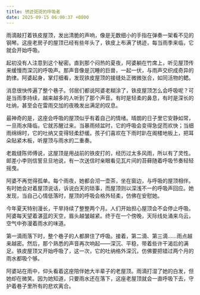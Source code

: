 ```yaml
---
title: 锈迹斑斑的呼吸者
date: 2025-09-15 06:00:37 +0800
---
```


雨滴敲打着铁皮屋顶，发出清脆的声响，像是无数细小的手指在弹奏一架看不见的钢琴。这座老房子的屋顶已经有些年头了，铁皮上布满了锈迹，每当雨季来临，它就会开始呼吸。

起初没有人注意到这个秘密。直到那个闷热的夏夜，阿婆躺在竹席上，听见屋顶传来缓慢而深沉的呼吸声。那声音像是沉睡的巨兽，一起一伏，与雨声交织成奇异的韵律。阿婆起身，掌灯细看，发现铁皮屋顶的接缝处正微微张合，如同活物的鳃。

消息很快传遍了整个巷子。邻居们都说阿婆老糊涂了，铁皮屋顶怎么会呼吸呢？可是当雨季持续，越来越多的人听到了那个声音。有时是轻柔的鼻息，有时是深长的吐纳，甚至会在雷雨交加的夜晚发出满足的叹息。

最神奇的是，这座会呼吸的屋顶似乎有着自己的情绪。晴朗的日子里它安静如常，一旦雨水降临，它就苏醒过来。当暴雨倾盆时，它的呼吸会变得急促而欢快；当细雨绵绵时，它的吐纳又变得轻柔舒缓。孩子们喜欢在下雨时趴在阁楼地板上，把耳朵贴紧木板，听屋顶与雨水的二重奏。

老裁缝陈师傅说，这屋顶是用战前的铁皮打的，经历过太多风雨，所以有了灵性。邮差小李则信誓旦旦地说，有一次送信时亲眼看见瓦片间的苔藓随着呼吸节奏轻轻摇曳。

阿婆不再觉得孤单。每个雨夜，她都会沏一壶茶，坐在窗边，与呼吸的屋顶相伴。有时她会对着屋顶说话，诉说白天的琐事，而屋顶则以深浅不一的呼吸声回应。她发现，当自己心情低落时，屋顶的呼吸会格外轻柔，仿佛在安慰她。

今年夏天特别漫长，干旱持续了整整两个月。人们开始担心屋顶会不会停止呼吸。阿婆每天望着湛蓝的天空，眉头越皱越紧。终于在一个傍晚，天际线处涌来乌云，空气中弥漫着雨水的味道。

第一滴雨落下时，整个巷子的人都屏住了呼吸。接着，第二滴、第三滴……雨点越来越密。然后，那个熟悉的声音再次响起——深沉、平稳，带着些许干渴后的满足。铁皮屋顶又开始呼吸了，这一次，它的吐纳格外深沉，仿佛要把错过两个月的雨水都吸个够。

阿婆站在雨中，仰头看着这座陪伴她大半辈子的老屋顶。雨滴打湿了她的白发，但她却在微笑。因为她知道，只要雨水还在落下，这座老屋顶就会一直呼吸下去，守护着巷子里所有的悲欢离合。
